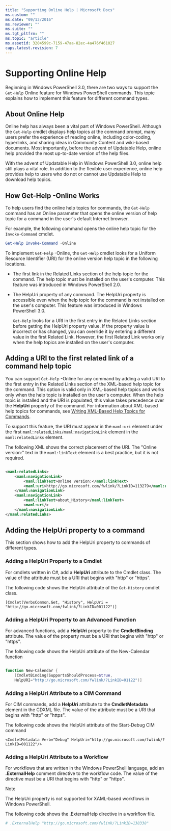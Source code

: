 ```yaml
---
title: "Supporting Online Help | Microsoft Docs"
ms.custom: ""
ms.date: "09/13/2016"
ms.reviewer: ""
ms.suite: ""
ms.tgt_pltfrm: ""
ms.topic: "article"
ms.assetid: 3204599c-7159-47aa-82ec-4a476f461027
caps.latest.revision: 7
---
```

# Supporting Online Help

Beginning in Windows PowerShell 3.0, there are two ways to support the `Get-Help` Online feature for Windows PowerShell commands. This topic explains how to implement this feature for different command types.

## About Online Help

Online help has always been a vital part of Windows PowerShell. Although the `Get-Help` cmdlet displays help topics at the command prompt, many users prefer the experience of reading online, including color-coding, hyperlinks, and sharing ideas in Community Content and wiki-based documents. Most importantly, before the advent of Updatable Help, online help provided the most up-to-date version of the help files.

With the advent of Updatable Help in Windows PowerShell 3.0, online help still plays a vital role. In addition to the flexible user experience, online help provides help to users who do not or cannot use Updatable Help to download help topics.

## How Get-Help -Online Works

To help users find the online help topics for commands, the `Get-Help` command has an Online parameter that opens the online version of help topic for a command in the user's default Internet browser.

For example, the following command opens the online help topic for the `Invoke-Command` cmdlet.

```powershell
Get-Help Invoke-Command -Online
```

To implement `Get-Help` -Online, the `Get-Help` cmdlet looks for a Uniform Resource Identifier (URI) for the online version help topic in the following locations.

- The first link in the Related Links section of the help topic for the command. The help topic must be installed on the user's computer. This feature was introduced in Windows PowerShell 2.0.

- The HelpUri property of any command. The HelpUri property is accessible even when the help topic for the command is not installed on the user's computer. This feature was introduced in Windows PowerShell 3.0.

  `Get-Help` looks for a URI in the first entry in the Related Links section before getting the HelpUri property value. If the property value is incorrect or has changed, you can override it by entering a different value in the first Related Link. However, the first Related Link works only when the help topics are installed on the user's computer.

## Adding a URI to the first related link of a command help topic

You can support `Get-Help` -Online for any command by adding a valid URI to the first entry in the Related Links section of the XML-based help topic for the command. This option is valid only in XML-based help topics and works only when the help topic is installed on the user's computer. When the help topic is installed and the URI is populated, this value takes precedence over the **HelpUri** property of the command. For information about XML-based help topics for commands, see [Writing XML-Based Help Topics for Commands](../help/writing-xml-based-help-topics-for-commands.md).

To support this feature, the URI must appear in the `maml:uri` element under the first `maml:relatedLinks/maml:navigationLink` element in the `maml:relatedLinks` element.

The following XML shows the correct placement of the URI. The "Online version:" text in the `maml:linkText` element is a best practice, but it is not required.

```xml

<maml:relatedLinks>
    <maml:navigationLink>
        <maml:linkText>Online version:</maml:linkText>
        <maml:uri>http://go.microsoft.com/fwlink/?LinkID=113279</maml:uri>
    </maml:navigationLink>
    <maml:navigationLink>
        <maml:linkText>about_History</maml:linkText>
        <maml:uri/>
    </maml:navigationLink>
</maml:relatedLinks>
```

## Adding the HelpUri property to a command

This section shows how to add the HelpUri property to commands of different types.

### Adding a HelpUri Property to a Cmdlet

For cmdlets written in C#, add a **HelpUri** attribute to the Cmdlet class. The value of the attribute must be a URI that begins with "http" or "https".

The following code shows the HelpUri attribute of the `Get-History` cmdlet class.

```
[Cmdlet(VerbsCommon.Get, "History", HelpUri = "http://go.microsoft.com/fwlink/?LinkID=001122")]
```

### Adding a HelpUri Property to an Advanced Function

For advanced functions, add a **HelpUri** property to the **CmdletBinding** attribute. The value of the property must be a URI that begins with "http" or "https".

The following code shows the HelpUri attribute of the New-Calendar function

```powershell

function New-Calendar {
    [CmdletBinding(SupportsShouldProcess=$true,
    HelpURI="http://go.microsoft.com/fwlink/?LinkID=01122")]
```

### Adding a HelpUri Attribute to a CIM Command

For CIM commands, add a **HelpUri** attribute to the **CmdletMetadata** element in the CDXML file. The value of the attribute must be a URI that begins with "http" or "https".

The following code shows the HelpUri attribute of the Start-Debug CIM command

```
<CmdletMetadata Verb="Debug" HelpUri="http://go.microsoft.com/fwlink/?LinkID=001122"/>
```

### Adding a HelpUri Attribute to a Workflow

For workflows that are written in the Windows PowerShell language, add an **.ExternalHelp** comment directive to the workflow code. The value of the directive must be a URI that begins with "http" or "https".

> [!NOTE]
> The HelpUri property is not supported for XAML-based workflows in Windows PowerShell.

The following code shows the .ExternalHelp directive in a workflow file.

```powershell
# .ExternalHelp "http://go.microsoft.com/fwlink/?LinkID=138338"
```